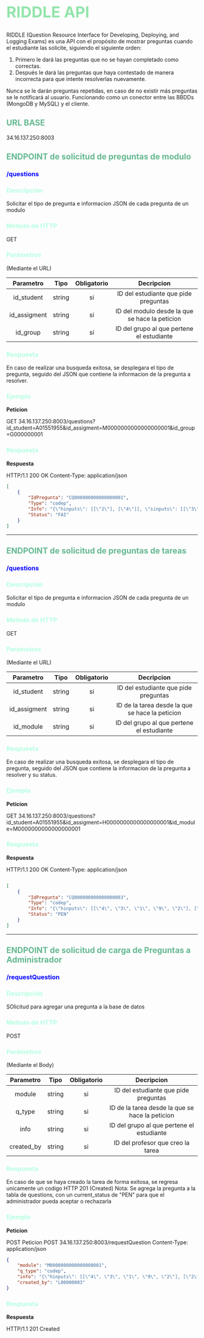 <h1 style="color:#93e5ab; font-size: 40px">RIDDLE API</h1>

RIDDLE (Question Resource Interface for Developing, Deploying, and Logging Exams) es una API con el
propósito de mostrar preguntas cuando el estudiante las solicite, siguiendo el siguiente orden:
1. Primero le dará las preguntas que no se hayan completado como correctas.
2. Después le dará las preguntas que haya contestado de manera incorrecta para que intente resolverlas nuevamente.

Nunca se le darán preguntas repetidas, en caso de no existir más preguntas se le notificará al usuario.
Funcionando como un conector entre las BBDDs (MongoDB y MySQL) y el cliente.

<h2 style="color:#65b891;">URL BASE</h2>
34.16.137.250:8003

<h2 style="color:#65b891;">ENDPOINT de solicitud de preguntas de modulo</h2>

<h3 style="color:#0000FF;">/questions</h3>

<h3 style="color:#b5ffe1;">Descripción</h3>
Solicitar el tipo de pregunta e informacion JSON de cada pregunta de un modulo

<h3 style="color:#b5ffe1;">Metodo de HTTP</h3>
GET

<h3 style="color:#b5ffe1;">Parámetros</h3>
(Mediante el URL)

| Parametro    | Tipo      | Obligatorio                                  | Decripcion                                             |
| :---------:  | :-------: | :------------------------------------------: | :----------------------------------------------------: |
| id_student   | string    | si                                           | ID del estudiante que pide preguntas                   |
| id_assigment | string    | si                                           | ID del modulo desde la que se hace la peticion         | 
| id_group     | string    | si                                           | ID del grupo al que pertene el estudiante              |

<h3 style="color:#b5ffe1;">Respuesta</h3>
En caso de realizar una busqueda exitosa, se desplegara el tipo de pregunta, seguido del JSON que contiene
la informacion de la pregunta a resolver.

<h3 style="color:#b5ffe1;">Ejemplo</h3>
<p style= "font-weight: bold;">Peticion</p>


GET 
34.16.137.250:8003/questions?id_student=A01551955&id_assigment=M0000000000000000001&id_group=G000000001

<h3 style="color:#b5ffe1;">Respuesta</h3>
<p style= "font-weight: bold;">Respuesta</p>

HTTP/1.1 200 OK Content-Type: application/json
``` json
[
    {
        "IdPregunta": "CQ000000000000000001",
        "Type": "codep",
        "Info": "{\"hinputs\": [[\"2\"], [\"4\"]], \"sinputs\": [[\"3\"], [\"6\"]], \"houtputs\": [\"4\", \"16\"], \"language\": \"python\", \"soutputs\": [\"9\", \"36\"], \"timeoutSec\": 10, \"description\": \"Double a number\", \"initialCode\": \"\", \"forbiddenFunctions\": []}",
        "Status": "FAI"
    }
]
```

_____________________________________________________
<h2 style="color:#65b891;">ENDPOINT de solicitud de preguntas de tareas</h2>

<h3 style="color:#0000FF;">/questions</h3>

<h3 style="color:#b5ffe1;">Descripción</h3>
Solicitar el tipo de pregunta e informacion JSON de cada pregunta de un modulo

<h3 style="color:#b5ffe1;">Metodo de HTTP</h3>
GET

<h3 style="color:#b5ffe1;">Parámetros</h3>
(Mediante el URL)

| Parametro    | Tipo      | Obligatorio                                  | Decripcion                                              |
| :---------:  | :-------: | :------------------------------------------: | :-----------------------------------------------------: |
| id_student   | string    | si                                           | ID del estudiante que pide preguntas                    |
| id_assigment | string    | si                                           | ID de la tarea desde la que se hace la peticion         | 
| id_module    | string    | si                                           | ID del grupo al que pertene el estudiante               |

<h3 style="color:#b5ffe1;">Respuesta</h3>
En caso de realizar una busqueda exitosa, se desplegara el tipo de pregunta, seguido del JSON que contiene
la informacion de la pregunta a resolver y su status.

<h3 style="color:#b5ffe1;">Ejemplo</h3>
<p style= "font-weight: bold;">Peticion</p>


GET 
34.16.137.250:8003/questions?id_student=A01551955&id_assigment=H0000000000000000001&id_module=M0000000000000000001

<h3 style="color:#b5ffe1;">Respuesta</h3>
<p style= "font-weight: bold;">Respuesta</p>

HTTP/1.1 200 OK Content-Type: application/json
``` json

[
    {
        "IdPregunta": "CQ000000000000000003",
        "Type": "codep",
        "Info": "{\"hinputs\": [[\"4\", \"3\", \"1\", \"9\", \"2\"], [\"2\", \"0\", \"7\"]], \"sinputs\": [[\"4\", \"3\", \"1\", \"9\", \"2\"], [\"2\", \"0\", \"7\"]], \"houtputs\": [\"9\", \"7\"], \"language\": \"python\", \"soutputs\": [\"9\", \"7\"], \"timeoutSec\": 10, \"description\": \"create a function that returns the biggest number\", \"initialCode\": \"\", \"forbiddenFunctions\": [\"sum\"]}",
        "Status": "PEN"
    }
]

```



_____________________________________________________
<h2 style="color:#65b891;">ENDPOINT de solicitud de carga de Preguntas a Administrador</h2>

<h3 style="color:#0000FF;">/requestQuestion</h3>

<h3 style="color:#b5ffe1;">Descripción</h3>
SOlicitud para agregar una pregunta a la base de datos

<h3 style="color:#b5ffe1;">Metodo de HTTP</h3>
POST

<h3 style="color:#b5ffe1;">Parámetros</h3>
(Mediante el Body)

| Parametro    | Tipo      | Obligatorio                                  | Decripcion                                              |
| :---------:  | :-------: | :------------------------------------------: | :-----------------------------------------------------: |
| module       | string    | si                                           | ID del estudiante que pide preguntas                    |
| q_type       | string    | si                                           | ID de la tarea desde la que se hace la peticion         | 
| info         | string    | si                                           | ID del grupo al que pertene el estudiante               |
| created_by   | string    | si                                           | ID del profesor que creo la tarea                       |

<h3 style="color:#b5ffe1;">Respuesta</h3>
En caso de que se haya creado la tarea de forma exitosa, se regresa unicamente un codigo HTTP 201 (Created) Nota: Se agrega la pregunta a la tabla de questions, con un current_status de "PEN" para que el administrador pueda aceptar o rechazarla

<h3 style="color:#b5ffe1;">Ejemplo</h3>
<p style= "font-weight: bold;">Peticion</p>


POST
Peticion POST 34.16.137.250:8003/requestQuestion Content-Type: application/json 

```json
{
    "module": "M0000000000000000001",
    "q_type": "codep",
    "info": "{\"hinputs\": [[\"4\", \"3\", \"1\", \"9\", \"2\"], [\"2\", \"0\", \"7\"]], \"sinputs\": [[\"4\", \"3\", \"1\", \"9\", \"2\"], [\"2\", \"0\", \"7\"]], \"houtputs\": [\"9\", \"7\"], \"language\": \"python\", \"soutputs\": [\"9\", \"7\"], \"timeoutSec\": 10, \"description\": \"create a sefunction that returns the biggest number\", \"initialCode\": \"\", \"forbiddenFunctions\": [\"sum\"]}",
    "created_by": "L00000003"
}
```

<h3 style="color:#b5ffe1;">Respuesta</h3>
<p style= "font-weight: bold;">Respuesta</p>

HTTP/1.1 201 Created